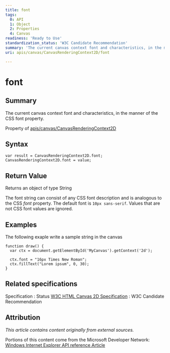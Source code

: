 ```yaml
---
title: font
tags:
  0: API
  1: Object
  2: Properties
  4: Canvas
readiness: 'Ready to Use'
standardization_status: 'W3C Candidate Recommendation'
summary: 'The current canvas context font and characteristics, in the manner of the CSS font property.'
uri: apis/canvas/CanvasRenderingContext2D/font

---
```

# font

## Summary

The current canvas context font and characteristics, in the manner of the CSS font property.

<span data-meta="applies_to" data-type="key">Property of <span data-type="value">[apis/canvas/CanvasRenderingContext2D](/apis/canvas/CanvasRenderingContext2D)</span></span>

## Syntax

``` {.js}
var result = CanvasRenderingContext2D.font;
CanvasRenderingContext2D.font = value;
```

## Return Value

<span data-meta="return" data-type="key">Returns an object of type <span data-type="value">String</span></span>

The font string can consist of any CSS font description and is analogous to the CSS *font* property. The default font is `10px sans-serif`. Values that are not CSS font values are ignored.

## Examples

The following exaple write a sample string in the canvas

``` {.js}
function draw() {
  var ctx = document.getElementById('MyCanvas').getContext('2d');

  ctx.font = "16px Times New Roman";
  ctx.fillText("Lorem ipsum", 0, 30);
}
```

## Related specifications

Specification
:   Status
[W3C HTML Canvas 2D Specification](http://www.w3.org/TR/2012/CR-2dcontext-20121217/)
:   W3C Candidate Recommendation

## Attribution

*This article contains content originally from external sources.*

Portions of this content come from the Microsoft Developer Network: [Windows Internet Explorer API reference Article](http://msdn.microsoft.com/en-us/library/ie/hh828809%28v=vs.85%29.aspx)

